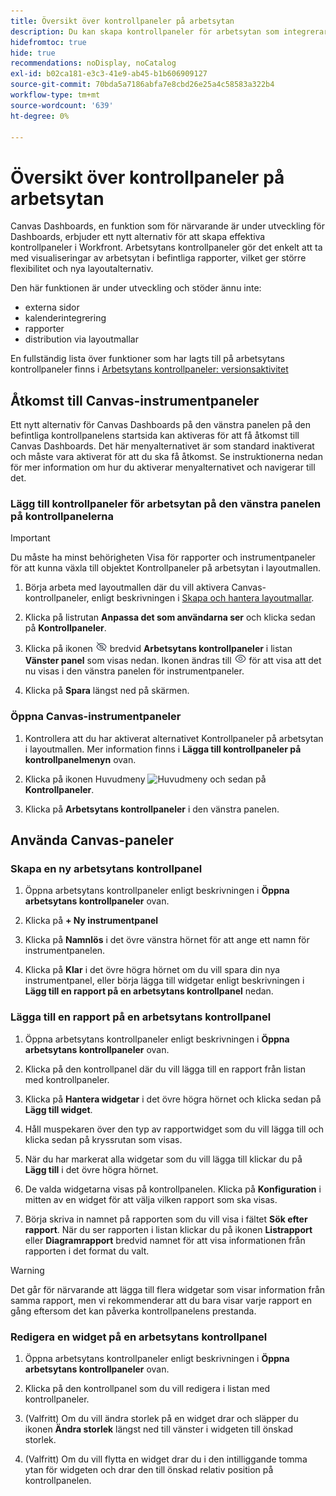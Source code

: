 ```yaml
---
title: Översikt över kontrollpaneler på arbetsytan
description: Du kan skapa kontrollpaneler för arbetsytan som integrerar visualiseringar för arbetsytan i rapporten med traditionella rapporter och har nya layoutalternativ.
hidefromtoc: true
hide: true
recommendations: noDisplay, noCatalog
exl-id: b02ca181-e3c3-41e9-ab45-b1b606909127
source-git-commit: 70bda5a7186abfa7e8cbd26e25a4c58583a322b4
workflow-type: tm+mt
source-wordcount: '639'
ht-degree: 0%

---
```


# Översikt över kontrollpaneler på arbetsytan

<!-- This page is hidden as it is outdated, delete once full Canvas Dashboard docs are live-->
<!-- Audited: 12/2023 -->

Canvas Dashboards, en funktion som för närvarande är under utveckling för Dashboards, erbjuder ett nytt alternativ för att skapa effektiva kontrollpaneler i Workfront. Arbetsytans kontrollpaneler gör det enkelt att ta med visualiseringar av arbetsytan i befintliga rapporter, vilket ger större flexibilitet och nya layoutalternativ.

Den här funktionen är under utveckling och stöder ännu inte:
* externa sidor
* kalenderintegrering
* rapporter
* distribution via layoutmallar

En fullständig lista över funktioner som har lagts till på arbetsytans kontrollpaneler finns i [Arbetsytans kontrollpaneler: versionsaktivitet](/help/quicksilver/product-announcements/betas/canvas-dashboards-beta/canvas-dashboards-release-activity.md)

## Åtkomst till Canvas-instrumentpaneler

Ett nytt alternativ för Canvas Dashboards på den vänstra panelen på den befintliga kontrollpanelens startsida kan aktiveras för att få åtkomst till Canvas Dashboards. Det här menyalternativet är som standard inaktiverat och måste vara aktiverat för att du ska få åtkomst. Se instruktionerna nedan för mer information om hur du aktiverar menyalternativet och navigerar till det.

### Lägg till kontrollpaneler för arbetsytan på den vänstra panelen på kontrollpanelerna

>[!IMPORTANT]
>
>Du måste ha minst behörigheten Visa för rapporter och instrumentpaneler för att kunna växla till objektet Kontrollpaneler på arbetsytan i layoutmallen.

1. Börja arbeta med layoutmallen där du vill aktivera Canvas-kontrollpaneler, enligt beskrivningen i [Skapa och hantera layoutmallar](../../../administration-and-setup/customize-workfront/use-layout-templates/create-and-manage-layout-templates.md).

1. Klicka på listrutan **Anpassa det som användarna ser** och klicka sedan på **Kontrollpaneler**.

1. Klicka på ikonen ![Ta bort sekundärt navigeringsobjekt](assets/delete-secondary-nav-item.png) bredvid **Arbetsytans kontrollpaneler** i listan **Vänster panel** som visas nedan. Ikonen ändras till ![Lägg till sekundärt navigeringsobjekt](assets/add-secondary-nav-item.png) för att visa att det nu visas i den vänstra panelen för instrumentpaneler.

1. Klicka på **Spara** längst ned på skärmen.

### Öppna Canvas-instrumentpaneler

1. Kontrollera att du har aktiverat alternativet Kontrollpaneler på arbetsytan i layoutmallen. Mer information finns i **Lägga till kontrollpaneler på kontrollpanelmenyn** ovan.

1. Klicka på ikonen Huvudmeny ![Huvudmeny](assets/main-menu-icon.png) och sedan på **Kontrollpaneler**.

1. Klicka på **Arbetsytans kontrollpaneler** i den vänstra panelen.

## Använda Canvas-paneler

### Skapa en ny arbetsytans kontrollpanel

1. Öppna arbetsytans kontrollpaneler enligt beskrivningen i **Öppna arbetsytans kontrollpaneler** ovan.

1. Klicka på **+ Ny instrumentpanel**

1. Klicka på **Namnlös** i det övre vänstra hörnet för att ange ett namn för instrumentpanelen.

1. Klicka på **Klar** i det övre högra hörnet om du vill spara din nya instrumentpanel, eller börja lägga till widgetar enligt beskrivningen i **Lägg till en rapport på en arbetsytans kontrollpanel** nedan.

### Lägga till en rapport på en arbetsytans kontrollpanel

1. Öppna arbetsytans kontrollpaneler enligt beskrivningen i **Öppna arbetsytans kontrollpaneler** ovan.

1. Klicka på den kontrollpanel där du vill lägga till en rapport från listan med kontrollpaneler.

1. Klicka på **Hantera widgetar** i det övre högra hörnet och klicka sedan på **Lägg till widget**.

1. Håll muspekaren över den typ av rapportwidget som du vill lägga till och klicka sedan på kryssrutan som visas.

1. När du har markerat alla widgetar som du vill lägga till klickar du på **Lägg till** i det övre högra hörnet.

1. De valda widgetarna visas på kontrollpanelen. Klicka på **Konfiguration** i mitten av en widget för att välja vilken rapport som ska visas.

1. Börja skriva in namnet på rapporten som du vill visa i fältet **Sök efter rapport**. När du ser rapporten i listan klickar du på ikonen **Listrapport** eller **Diagramrapport** bredvid namnet för att visa informationen från rapporten i det format du valt.

>[!WARNING]
>
> Det går för närvarande att lägga till flera widgetar som visar information från samma rapport, men vi rekommenderar att du bara visar varje rapport en gång eftersom det kan påverka kontrollpanelens prestanda.

### Redigera en widget på en arbetsytans kontrollpanel

1. Öppna arbetsytans kontrollpaneler enligt beskrivningen i **Öppna arbetsytans kontrollpaneler** ovan.

1. Klicka på den kontrollpanel som du vill redigera i listan med kontrollpaneler.

1. (Valfritt) Om du vill ändra storlek på en widget drar och släpper du ikonen **Ändra storlek** längst ned till vänster i widgeten till önskad storlek.

1. (Valfritt) Om du vill flytta en widget drar du i den intilliggande tomma ytan för widgeten och drar den till önskad relativ position på kontrollpanelen.
